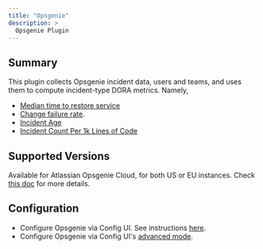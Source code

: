 ```yaml
---
title: "Opsgenie"
description: >
  Opsgenie Plugin
---
```


## Summary

This plugin collects Opsgenie incident data, users and teams, and uses them to compute incident-type DORA metrics. Namely,
* [Median time to restore service](/Metrics/MTTR.md)
* [Change failure rate](/Metrics/CFR.md).
* [Incident Age](/Metrics/IncidentAge.md)
* [Incident Count Per 1k Lines of Code](/Metrics/IncidentCountPer1kLinesOfCode.md)

## Supported Versions
Available for Atlassian Opsgenie Cloud, for both US or EU instances. Check [this doc](https://devlake.apache.org/docs/Overview/SupportedDataSources#data-sources-and-data-plugins) for more details.

## Configuration
* Configure Opsgenie via Config UI. See instructions [here](/Configuration/Opsgenie.md).
* Configure Opsgenie via Config UI's [advanced mode](/Configuration/AdvancedMode.md).
